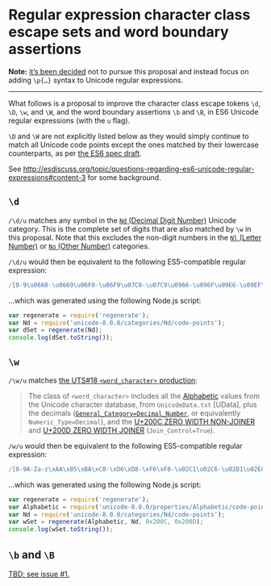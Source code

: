 # Regular expression character class escape sets and word boundary assertions

**Note:** [it’s been decided](https://esdiscuss.org/topic/questions-regarding-es6-unicode-regular-expressions#content-5) not to pursue this proposal and instead focus on adding `\p{…}` syntax to Unicode regular expressions.

----

What follows is a proposal to improve the character class escape tokens `\d`, `\D`, `\w`, and `\W`, and the word boundary assertions `\b` and `\B`, in ES6 Unicode regular expressions (with the `u` flag).

`\D` and `\W` are not explicitly listed below as they would simply continue to match all Unicode code points except the ones matched by their lowercase counterparts, as per [the ES6 spec draft](https://mths.be/es6).

See <http://esdiscuss.org/topic/questions-regarding-es6-unicode-regular-expressions#content-3> for some background.

## `\d`

`/\d/u` matches any symbol in the [`Nd` (Decimal Digit Number)](http://codepoints.net/search?gc=Nd) Unicode category. This is the complete set of digits that are also matched by `\w` in this proposal. Note that this excludes the non-digit numbers in the [`Nl` (Letter Number)](http://codepoints.net/search?gc=Nl) or [`No` (Other Number)](http://codepoints.net/search?gc=No) categories.

`/\d/u` would then be equivalent to the following ES5-compatible regular expression:

```js
/[0-9\u0660-\u0669\u06F0-\u06F9\u07C0-\u07C9\u0966-\u096F\u09E6-\u09EF\u0A66-\u0A6F\u0AE6-\u0AEF\u0B66-\u0B6F\u0BE6-\u0BEF\u0C66-\u0C6F\u0CE6-\u0CEF\u0D66-\u0D6F\u0DE6-\u0DEF\u0E50-\u0E59\u0ED0-\u0ED9\u0F20-\u0F29\u1040-\u1049\u1090-\u1099\u17E0-\u17E9\u1810-\u1819\u1946-\u194F\u19D0-\u19D9\u1A80-\u1A89\u1A90-\u1A99\u1B50-\u1B59\u1BB0-\u1BB9\u1C40-\u1C49\u1C50-\u1C59\uA620-\uA629\uA8D0-\uA8D9\uA900-\uA909\uA9D0-\uA9D9\uA9F0-\uA9F9\uAA50-\uAA59\uABF0-\uABF9\uFF10-\uFF19]|\uD801[\uDCA0-\uDCA9]|\uD804[\uDC66-\uDC6F\uDCF0-\uDCF9\uDD36-\uDD3F\uDDD0-\uDDD9\uDEF0-\uDEF9]|\uD805[\uDCD0-\uDCD9\uDE50-\uDE59\uDEC0-\uDEC9\uDF30-\uDF39]|\uD806[\uDCE0-\uDCE9]|\uD81A[\uDE60-\uDE69\uDF50-\uDF59]|\uD835[\uDFCE-\uDFFF]/
```

…which was generated using the following Node.js script:

```js
var regenerate = require('regenerate');
var Nd = require('unicode-8.0.0/categories/Nd/code-points');
var dSet = regenerate(Nd);
console.log(dSet.toString());
```

## `\w`

`/\w/u` matches [the UTS#18 `<word_character>` production](http://unicode.org/reports/tr18/#Simple_Word_Boundaries):

> The class of `<word_character>` includes all the [Alphabetic](http://unicode.org/reports/tr44/#Alphabetic) values from the Unicode character database, from `UnicodeData.txt` [UData], plus the decimals ([`General_Category=Decimal_Number`](http://codepoints.net/search?gc=Nd), or equivalently `Numeric_Type=Decimal`), and the [U+200C ZERO WIDTH NON-JOINER](http://codepoints.net/U+200C) and [U+200D ZERO WIDTH JOINER](http://codepoints.net/U+200D) (`Join_Control=True`).

`/w/u` would then be equivalent to the following ES5-compatible regular expression:

```js
/[0-9A-Za-z\xAA\xB5\xBA\xC0-\xD6\xD8-\xF6\xF8-\u02C1\u02C6-\u02D1\u02E0-\u02E4\u02EC\u02EE\u0345\u0370-\u0374\u0376\u0377\u037A-\u037D\u037F\u0386\u0388-\u038A\u038C\u038E-\u03A1\u03A3-\u03F5\u03F7-\u0481\u048A-\u052F\u0531-\u0556\u0559\u0561-\u0587\u05B0-\u05BD\u05BF\u05C1\u05C2\u05C4\u05C5\u05C7\u05D0-\u05EA\u05F0-\u05F2\u0610-\u061A\u0620-\u0657\u0659-\u0669\u066E-\u06D3\u06D5-\u06DC\u06E1-\u06E8\u06ED-\u06FC\u06FF\u0710-\u073F\u074D-\u07B1\u07C0-\u07EA\u07F4\u07F5\u07FA\u0800-\u0817\u081A-\u082C\u0840-\u0858\u08A0-\u08B4\u08E3-\u08E9\u08F0-\u093B\u093D-\u094C\u094E-\u0950\u0955-\u0963\u0966-\u096F\u0971-\u0983\u0985-\u098C\u098F\u0990\u0993-\u09A8\u09AA-\u09B0\u09B2\u09B6-\u09B9\u09BD-\u09C4\u09C7\u09C8\u09CB\u09CC\u09CE\u09D7\u09DC\u09DD\u09DF-\u09E3\u09E6-\u09F1\u0A01-\u0A03\u0A05-\u0A0A\u0A0F\u0A10\u0A13-\u0A28\u0A2A-\u0A30\u0A32\u0A33\u0A35\u0A36\u0A38\u0A39\u0A3E-\u0A42\u0A47\u0A48\u0A4B\u0A4C\u0A51\u0A59-\u0A5C\u0A5E\u0A66-\u0A75\u0A81-\u0A83\u0A85-\u0A8D\u0A8F-\u0A91\u0A93-\u0AA8\u0AAA-\u0AB0\u0AB2\u0AB3\u0AB5-\u0AB9\u0ABD-\u0AC5\u0AC7-\u0AC9\u0ACB\u0ACC\u0AD0\u0AE0-\u0AE3\u0AE6-\u0AEF\u0AF9\u0B01-\u0B03\u0B05-\u0B0C\u0B0F\u0B10\u0B13-\u0B28\u0B2A-\u0B30\u0B32\u0B33\u0B35-\u0B39\u0B3D-\u0B44\u0B47\u0B48\u0B4B\u0B4C\u0B56\u0B57\u0B5C\u0B5D\u0B5F-\u0B63\u0B66-\u0B6F\u0B71\u0B82\u0B83\u0B85-\u0B8A\u0B8E-\u0B90\u0B92-\u0B95\u0B99\u0B9A\u0B9C\u0B9E\u0B9F\u0BA3\u0BA4\u0BA8-\u0BAA\u0BAE-\u0BB9\u0BBE-\u0BC2\u0BC6-\u0BC8\u0BCA-\u0BCC\u0BD0\u0BD7\u0BE6-\u0BEF\u0C00-\u0C03\u0C05-\u0C0C\u0C0E-\u0C10\u0C12-\u0C28\u0C2A-\u0C39\u0C3D-\u0C44\u0C46-\u0C48\u0C4A-\u0C4C\u0C55\u0C56\u0C58-\u0C5A\u0C60-\u0C63\u0C66-\u0C6F\u0C81-\u0C83\u0C85-\u0C8C\u0C8E-\u0C90\u0C92-\u0CA8\u0CAA-\u0CB3\u0CB5-\u0CB9\u0CBD-\u0CC4\u0CC6-\u0CC8\u0CCA-\u0CCC\u0CD5\u0CD6\u0CDE\u0CE0-\u0CE3\u0CE6-\u0CEF\u0CF1\u0CF2\u0D01-\u0D03\u0D05-\u0D0C\u0D0E-\u0D10\u0D12-\u0D3A\u0D3D-\u0D44\u0D46-\u0D48\u0D4A-\u0D4C\u0D4E\u0D57\u0D5F-\u0D63\u0D66-\u0D6F\u0D7A-\u0D7F\u0D82\u0D83\u0D85-\u0D96\u0D9A-\u0DB1\u0DB3-\u0DBB\u0DBD\u0DC0-\u0DC6\u0DCF-\u0DD4\u0DD6\u0DD8-\u0DDF\u0DE6-\u0DEF\u0DF2\u0DF3\u0E01-\u0E3A\u0E40-\u0E46\u0E4D\u0E50-\u0E59\u0E81\u0E82\u0E84\u0E87\u0E88\u0E8A\u0E8D\u0E94-\u0E97\u0E99-\u0E9F\u0EA1-\u0EA3\u0EA5\u0EA7\u0EAA\u0EAB\u0EAD-\u0EB9\u0EBB-\u0EBD\u0EC0-\u0EC4\u0EC6\u0ECD\u0ED0-\u0ED9\u0EDC-\u0EDF\u0F00\u0F20-\u0F29\u0F40-\u0F47\u0F49-\u0F6C\u0F71-\u0F81\u0F88-\u0F97\u0F99-\u0FBC\u1000-\u1036\u1038\u103B-\u1049\u1050-\u1062\u1065-\u1068\u106E-\u1086\u108E\u1090-\u1099\u109C\u109D\u10A0-\u10C5\u10C7\u10CD\u10D0-\u10FA\u10FC-\u1248\u124A-\u124D\u1250-\u1256\u1258\u125A-\u125D\u1260-\u1288\u128A-\u128D\u1290-\u12B0\u12B2-\u12B5\u12B8-\u12BE\u12C0\u12C2-\u12C5\u12C8-\u12D6\u12D8-\u1310\u1312-\u1315\u1318-\u135A\u135F\u1380-\u138F\u13A0-\u13F5\u13F8-\u13FD\u1401-\u166C\u166F-\u167F\u1681-\u169A\u16A0-\u16EA\u16EE-\u16F8\u1700-\u170C\u170E-\u1713\u1720-\u1733\u1740-\u1753\u1760-\u176C\u176E-\u1770\u1772\u1773\u1780-\u17B3\u17B6-\u17C8\u17D7\u17DC\u17E0-\u17E9\u1810-\u1819\u1820-\u1877\u1880-\u18AA\u18B0-\u18F5\u1900-\u191E\u1920-\u192B\u1930-\u1938\u1946-\u196D\u1970-\u1974\u1980-\u19AB\u19B0-\u19C9\u19D0-\u19D9\u1A00-\u1A1B\u1A20-\u1A5E\u1A61-\u1A74\u1A80-\u1A89\u1A90-\u1A99\u1AA7\u1B00-\u1B33\u1B35-\u1B43\u1B45-\u1B4B\u1B50-\u1B59\u1B80-\u1BA9\u1BAC-\u1BE5\u1BE7-\u1BF1\u1C00-\u1C35\u1C40-\u1C49\u1C4D-\u1C7D\u1CE9-\u1CEC\u1CEE-\u1CF3\u1CF5\u1CF6\u1D00-\u1DBF\u1DE7-\u1DF4\u1E00-\u1F15\u1F18-\u1F1D\u1F20-\u1F45\u1F48-\u1F4D\u1F50-\u1F57\u1F59\u1F5B\u1F5D\u1F5F-\u1F7D\u1F80-\u1FB4\u1FB6-\u1FBC\u1FBE\u1FC2-\u1FC4\u1FC6-\u1FCC\u1FD0-\u1FD3\u1FD6-\u1FDB\u1FE0-\u1FEC\u1FF2-\u1FF4\u1FF6-\u1FFC\u200C\u200D\u2071\u207F\u2090-\u209C\u2102\u2107\u210A-\u2113\u2115\u2119-\u211D\u2124\u2126\u2128\u212A-\u212D\u212F-\u2139\u213C-\u213F\u2145-\u2149\u214E\u2160-\u2188\u24B6-\u24E9\u2C00-\u2C2E\u2C30-\u2C5E\u2C60-\u2CE4\u2CEB-\u2CEE\u2CF2\u2CF3\u2D00-\u2D25\u2D27\u2D2D\u2D30-\u2D67\u2D6F\u2D80-\u2D96\u2DA0-\u2DA6\u2DA8-\u2DAE\u2DB0-\u2DB6\u2DB8-\u2DBE\u2DC0-\u2DC6\u2DC8-\u2DCE\u2DD0-\u2DD6\u2DD8-\u2DDE\u2DE0-\u2DFF\u2E2F\u3005-\u3007\u3021-\u3029\u3031-\u3035\u3038-\u303C\u3041-\u3096\u309D-\u309F\u30A1-\u30FA\u30FC-\u30FF\u3105-\u312D\u3131-\u318E\u31A0-\u31BA\u31F0-\u31FF\u3400-\u4DB5\u4E00-\u9FD5\uA000-\uA48C\uA4D0-\uA4FD\uA500-\uA60C\uA610-\uA62B\uA640-\uA66E\uA674-\uA67B\uA67F-\uA6EF\uA717-\uA71F\uA722-\uA788\uA78B-\uA7AD\uA7B0-\uA7B7\uA7F7-\uA801\uA803-\uA805\uA807-\uA80A\uA80C-\uA827\uA840-\uA873\uA880-\uA8C3\uA8D0-\uA8D9\uA8F2-\uA8F7\uA8FB\uA8FD\uA900-\uA92A\uA930-\uA952\uA960-\uA97C\uA980-\uA9B2\uA9B4-\uA9BF\uA9CF-\uA9D9\uA9E0-\uA9E4\uA9E6-\uA9FE\uAA00-\uAA36\uAA40-\uAA4D\uAA50-\uAA59\uAA60-\uAA76\uAA7A\uAA7E-\uAABE\uAAC0\uAAC2\uAADB-\uAADD\uAAE0-\uAAEF\uAAF2-\uAAF5\uAB01-\uAB06\uAB09-\uAB0E\uAB11-\uAB16\uAB20-\uAB26\uAB28-\uAB2E\uAB30-\uAB5A\uAB5C-\uAB65\uAB70-\uABEA\uABF0-\uABF9\uAC00-\uD7A3\uD7B0-\uD7C6\uD7CB-\uD7FB\uF900-\uFA6D\uFA70-\uFAD9\uFB00-\uFB06\uFB13-\uFB17\uFB1D-\uFB28\uFB2A-\uFB36\uFB38-\uFB3C\uFB3E\uFB40\uFB41\uFB43\uFB44\uFB46-\uFBB1\uFBD3-\uFD3D\uFD50-\uFD8F\uFD92-\uFDC7\uFDF0-\uFDFB\uFE70-\uFE74\uFE76-\uFEFC\uFF10-\uFF19\uFF21-\uFF3A\uFF41-\uFF5A\uFF66-\uFFBE\uFFC2-\uFFC7\uFFCA-\uFFCF\uFFD2-\uFFD7\uFFDA-\uFFDC]|\uD800[\uDC00-\uDC0B\uDC0D-\uDC26\uDC28-\uDC3A\uDC3C\uDC3D\uDC3F-\uDC4D\uDC50-\uDC5D\uDC80-\uDCFA\uDD40-\uDD74\uDE80-\uDE9C\uDEA0-\uDED0\uDF00-\uDF1F\uDF30-\uDF4A\uDF50-\uDF7A\uDF80-\uDF9D\uDFA0-\uDFC3\uDFC8-\uDFCF\uDFD1-\uDFD5]|\uD801[\uDC00-\uDC9D\uDCA0-\uDCA9\uDD00-\uDD27\uDD30-\uDD63\uDE00-\uDF36\uDF40-\uDF55\uDF60-\uDF67]|\uD802[\uDC00-\uDC05\uDC08\uDC0A-\uDC35\uDC37\uDC38\uDC3C\uDC3F-\uDC55\uDC60-\uDC76\uDC80-\uDC9E\uDCE0-\uDCF2\uDCF4\uDCF5\uDD00-\uDD15\uDD20-\uDD39\uDD80-\uDDB7\uDDBE\uDDBF\uDE00-\uDE03\uDE05\uDE06\uDE0C-\uDE13\uDE15-\uDE17\uDE19-\uDE33\uDE60-\uDE7C\uDE80-\uDE9C\uDEC0-\uDEC7\uDEC9-\uDEE4\uDF00-\uDF35\uDF40-\uDF55\uDF60-\uDF72\uDF80-\uDF91]|\uD803[\uDC00-\uDC48\uDC80-\uDCB2\uDCC0-\uDCF2]|\uD804[\uDC00-\uDC45\uDC66-\uDC6F\uDC82-\uDCB8\uDCD0-\uDCE8\uDCF0-\uDCF9\uDD00-\uDD32\uDD36-\uDD3F\uDD50-\uDD72\uDD76\uDD80-\uDDBF\uDDC1-\uDDC4\uDDD0-\uDDDA\uDDDC\uDE00-\uDE11\uDE13-\uDE34\uDE37\uDE80-\uDE86\uDE88\uDE8A-\uDE8D\uDE8F-\uDE9D\uDE9F-\uDEA8\uDEB0-\uDEE8\uDEF0-\uDEF9\uDF00-\uDF03\uDF05-\uDF0C\uDF0F\uDF10\uDF13-\uDF28\uDF2A-\uDF30\uDF32\uDF33\uDF35-\uDF39\uDF3D-\uDF44\uDF47\uDF48\uDF4B\uDF4C\uDF50\uDF57\uDF5D-\uDF63]|\uD805[\uDC80-\uDCC1\uDCC4\uDCC5\uDCC7\uDCD0-\uDCD9\uDD80-\uDDB5\uDDB8-\uDDBE\uDDD8-\uDDDD\uDE00-\uDE3E\uDE40\uDE44\uDE50-\uDE59\uDE80-\uDEB5\uDEC0-\uDEC9\uDF00-\uDF19\uDF1D-\uDF2A\uDF30-\uDF39]|\uD806[\uDCA0-\uDCE9\uDCFF\uDEC0-\uDEF8]|\uD808[\uDC00-\uDF99]|\uD809[\uDC00-\uDC6E\uDC80-\uDD43]|[\uD80C\uD840-\uD868\uD86A-\uD86C\uD86F-\uD872][\uDC00-\uDFFF]|\uD80D[\uDC00-\uDC2E]|\uD811[\uDC00-\uDE46]|\uD81A[\uDC00-\uDE38\uDE40-\uDE5E\uDE60-\uDE69\uDED0-\uDEED\uDF00-\uDF36\uDF40-\uDF43\uDF50-\uDF59\uDF63-\uDF77\uDF7D-\uDF8F]|\uD81B[\uDF00-\uDF44\uDF50-\uDF7E\uDF93-\uDF9F]|\uD82C[\uDC00\uDC01]|\uD82F[\uDC00-\uDC6A\uDC70-\uDC7C\uDC80-\uDC88\uDC90-\uDC99\uDC9E]|\uD835[\uDC00-\uDC54\uDC56-\uDC9C\uDC9E\uDC9F\uDCA2\uDCA5\uDCA6\uDCA9-\uDCAC\uDCAE-\uDCB9\uDCBB\uDCBD-\uDCC3\uDCC5-\uDD05\uDD07-\uDD0A\uDD0D-\uDD14\uDD16-\uDD1C\uDD1E-\uDD39\uDD3B-\uDD3E\uDD40-\uDD44\uDD46\uDD4A-\uDD50\uDD52-\uDEA5\uDEA8-\uDEC0\uDEC2-\uDEDA\uDEDC-\uDEFA\uDEFC-\uDF14\uDF16-\uDF34\uDF36-\uDF4E\uDF50-\uDF6E\uDF70-\uDF88\uDF8A-\uDFA8\uDFAA-\uDFC2\uDFC4-\uDFCB\uDFCE-\uDFFF]|\uD83A[\uDC00-\uDCC4]|\uD83B[\uDE00-\uDE03\uDE05-\uDE1F\uDE21\uDE22\uDE24\uDE27\uDE29-\uDE32\uDE34-\uDE37\uDE39\uDE3B\uDE42\uDE47\uDE49\uDE4B\uDE4D-\uDE4F\uDE51\uDE52\uDE54\uDE57\uDE59\uDE5B\uDE5D\uDE5F\uDE61\uDE62\uDE64\uDE67-\uDE6A\uDE6C-\uDE72\uDE74-\uDE77\uDE79-\uDE7C\uDE7E\uDE80-\uDE89\uDE8B-\uDE9B\uDEA1-\uDEA3\uDEA5-\uDEA9\uDEAB-\uDEBB]|\uD83C[\uDD30-\uDD49\uDD50-\uDD69\uDD70-\uDD89]|\uD869[\uDC00-\uDED6\uDF00-\uDFFF]|\uD86D[\uDC00-\uDF34\uDF40-\uDFFF]|\uD86E[\uDC00-\uDC1D\uDC20-\uDFFF]|\uD873[\uDC00-\uDEA1]|\uD87E[\uDC00-\uDE1D]/
```

…which was generated using the following Node.js script:

```js
var regenerate = require('regenerate');
var Alphabetic = require('unicode-8.0.0/properties/Alphabetic/code-points');
var Nd = require('unicode-8.0.0/categories/Nd/code-points');
var wSet = regenerate(Alphabetic, Nd, 0x200C, 0x200D);
console.log(wSet.toString());
```

## `\b` and `\B`

[TBD: see issue #1.](https://github.com/mathiasbynens/es6-unicode-character-class-escape-sets/issues/1)
